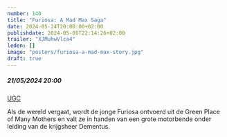 ```yaml
---
number: 140
title: "Furiosa: A Mad Max Saga"
date: 2024-05-24T20:00:00+02:00
publishdate: 2024-05-05T22:14:26+02:00
trailer: "XJMuhwVlca4"
leden: []
image: "posters/furiosa-a-mad-max-story.jpg"
draft: true
---
```


##### 21/05/2024 20:00

[UGC](https://www.ugc.be/film.html?id=9236#)

Als de wereld vergaat, wordt de jonge Furiosa ontvoerd uit de Green Place of Many
Mothers en valt ze in handen van een grote motorbende onder leiding van de
krijgsheer Dementus.
<!--more-->
